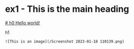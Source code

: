 # ex1 - This is the main heading 

[# h0 Hello world!](https://app.terokarvinen.com/course/13)

   h1
    
    ![This is an image](/Screenshot 2023-01-18 110139.png)
